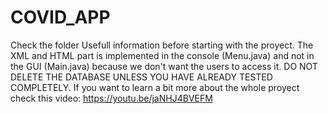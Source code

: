 # COVID_APP
Check the folder Usefull information before starting with the proyect.
The XML and HTML part is implemented in the console (Menu.java) and not in the GUI (Main.java) because we don't want the users to access it.
DO NOT DELETE THE DATABASE UNLESS YOU HAVE ALREADY TESTED COMPLETELY.
If you want to learn a bit more about the whole proyect check this video: https://youtu.be/jaNHJ4BVEFM
